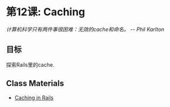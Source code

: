 第12课: Caching
===================

*计算机科学只有两件事很困难：无效的cache和命名。 -- Phil Karlton*

目标
---------

探索Rails里的cache.

Class Materials
---------------

* [Caching in Rails](12.1-caching-in-rails.md)

